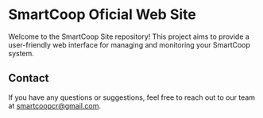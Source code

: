 # SmartCoop Oficial Web Site

Welcome to the SmartCoop Site repository! This project aims to provide a user-friendly web interface for managing and monitoring your SmartCoop system.



## Contact

If you have any questions or suggestions, feel free to reach out to our team at smartcoopcr@gmail.com.
